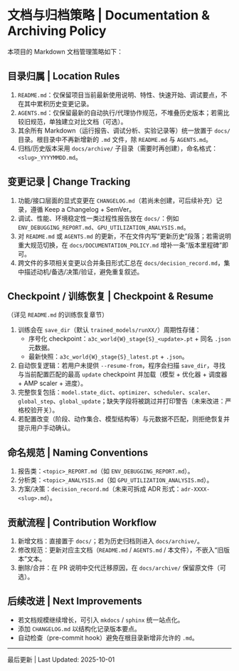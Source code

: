 # 文档与归档策略 | Documentation & Archiving Policy

本项目的 Markdown 文档管理策略如下：

## 目录归属 | Location Rules
1. `README.md`：仅保留项目当前最新使用说明、特性、快速开始、调试要点，不在其中累积历史变更记录。
2. `AGENTS.md`：仅保留最新的自动执行/代理协作规范，不堆叠历史版本；若需比较旧规范，单独建立对比文档（可选）。
3. 其余所有 Markdown（运行报告、调试分析、实验记录等）统一放置于 `docs/` 目录。根目录中不再新增新的 `.md` 文件，除 `README.md` 与 `AGENTS.md`。
4. 归档/历史版本采用 `docs/archive/` 子目录（需要时再创建），命名格式：`<slug>_YYYYMMDD.md`。

## 变更记录 | Change Tracking
1. 功能/接口层面的显式变更在 `CHANGELOG.md`（若尚未创建，可后续补充）记录，遵循 Keep a Changelog + SemVer。
2. 调试、性能、环境稳定性一类过程性报告放在 `docs/`：例如 `ENV_DEBUGGING_REPORT.md`、`GPU_UTILIZATION_ANALYSIS.md`。
3. 对 `README.md` 或 `AGENTS.md` 的更新，不在文件内写“更新历史”段落；若需说明重大规范切换，在 `docs/DOCUMENTATION_POLICY.md` 增补一条“版本里程碑”即可。
 4. 跨文件的多项相关变更以合并条目形式汇总在 `docs/decision_record.md`，集中描述动机/备选/决策/验证，避免重复叙述。

## Checkpoint / 训练恢复 | Checkpoint & Resume
（详见 `README.md` 的训练恢复章节）
1. 训练会在 `save_dir`（默认 `trained_models/runXX/`）周期性存储：
   - 序号化 checkpoint：`a3c_world{W}_stage{S}_<update>.pt` + 同名 `.json` 元数据。
   - 最新快照：`a3c_world{W}_stage{S}_latest.pt` + `.json`。
2. 自动恢复逻辑：若用户未提供 `--resume-from`，程序会扫描 `save_dir`，寻找与当前配置匹配的最高 `update` checkpoint 并加载（模型 + 优化器 + 调度器 + AMP scaler + 进度）。
3. 完整恢复包括：`model.state_dict`、`optimizer`、`scheduler`、`scaler`、`global_step`、`global_update`；缺失字段将被跳过并打印警告（未来改进：严格校验开关）。
4. 若配置改变（阶段、动作集合、模型结构等）与元数据不匹配，则拒绝恢复并提示用户手动确认。

## 命名规范 | Naming Conventions
1. 报告类：`<topic>_REPORT.md`（如 `ENV_DEBUGGING_REPORT.md`）。
2. 分析类：`<topic>_ANALYSIS.md`（如 `GPU_UTILIZATION_ANALYSIS.md`）。
3. 方案/决策：`decision_record.md`（未来可拆成 ADR 形式：`adr-XXXX-<slug>.md`）。

## 贡献流程 | Contribution Workflow
1. 新增文档：直接置于 `docs/`；若为历史归档则进入 `docs/archive/`。
2. 修改规范：更新对应主文档（`README.md` / `AGENTS.md` / 本文件），不嵌入“旧版本”文本。
3. 删除/合并：在 PR 说明中交代迁移原因，在 `docs/archive/` 保留原文件（可选）。

## 后续改进 | Next Improvements
- 若文档规模继续增长，可引入 `mkdocs` / `sphinx` 统一站点化。
- 添加 `CHANGELOG.md` 以结构化记录版本要点。
- 自动检查（pre-commit hook）避免在根目录新增非允许的 `.md`。

---
最后更新 | Last Updated: 2025-10-01
